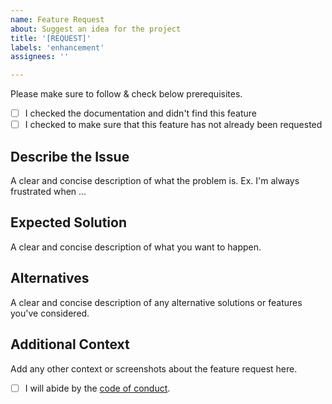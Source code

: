 ```yaml
---
name: Feature Request
about: Suggest an idea for the project
title: '[REQUEST]'
labels: 'enhancement'
assignees: ''

---
```


Please make sure to follow & check below prerequisites.

- [ ] I checked the documentation and didn't find this feature
- [ ] I checked to make sure that this feature has not already been requested

## Describe the Issue
A clear and concise description of what the problem is. Ex. I'm always frustrated when ...

## Expected Solution
A clear and concise description of what you want to happen.

## Alternatives
A clear and concise description of any alternative solutions or features you've considered.

## Additional Context
Add any other context or screenshots about the feature request here.

- [ ] I will abide by the [code of conduct](https://github.com/bhavik2936/docker-compose-files/blob/main/.github/CODE_OF_CONDUCT.md).
